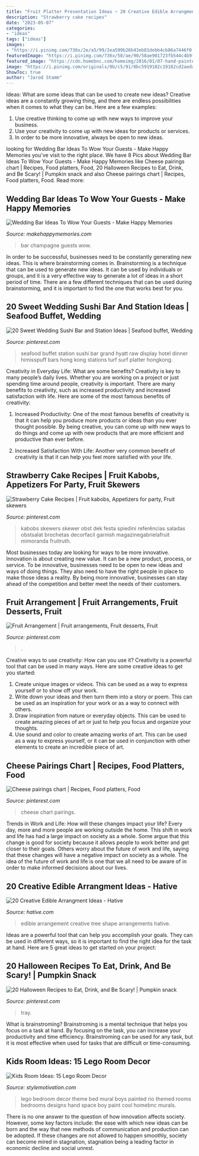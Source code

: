 ```yaml
---
title: "Fruit Platter Presentation Ideas ~ 20 Creative Edible Arrangment Ideas"
description: "Strawberry cake recipes"
date: "2023-05-07"
categories:
- "ideas"
tags: ["ideas"]
images:
- "https://i.pinimg.com/736x/2e/a5/99/2ea599b26b43eb81debb4cb86a7446f0.jpg"
featuredImage: "https://i.pinimg.com/736x/58/ae/90/58ae901723fb544c4b9f66c6ca0d9038--fruit-arrangements-pineapple.jpg"
featured_image: "https://cdn.homebnc.com/homeimg/2016/01/07-hand-painted-lego-room-ideas-homebnc.jpg"
image: "https://i.pinimg.com/originals/0b/c5/91/0bc5919102c19182cd2aedaf806a6fa8.jpg"
ShowToc: true
author: "Jarod Stamm"
---
```



Ideas: What are some ideas that can be used to create new ideas?
Creative ideas are a constantly growing thing, and there are endless possibilities when it comes to what they can be. Here are a few examples:
1. Use creative thinking to come up with new ways to improve your business.
2. Use your creativity to come up with new ideas for products or services.
3. In order to be more innovative, always be open to new ideas.

	

		
looking for Wedding Bar Ideas To Wow Your Guests - Make Happy Memories you've visit to the right place. We have 8 Pics about Wedding Bar Ideas To Wow Your Guests - Make Happy Memories like Cheese pairings chart | Recipes, Food platters, Food, 20 Halloween Recipes to Eat, Drink, and Be Scary! | Pumpkin snack and also Cheese pairings chart | Recipes, Food platters, Food. Read more:
		
    
## Wedding Bar Ideas To Wow Your Guests - Make Happy Memories

<img loading=lazy src="https://d2as3ecllrwe5d.cloudfront.net/live/wp-content/uploads/2018/01/16200425/wedding-champagne-bar-cart-731x1024.jpg" onerror="this.onerror=null;this.src='https://tse3.mm.bing.net/th?id=OIP.o74JcJ15AwxmYdtw6s07IAHaKX&amp;pid=15.1';" alt="Wedding Bar Ideas To Wow Your Guests - Make Happy Memories">

_Source: makehappymemories.com_

>bar champagne guests wow. 

	

In order to be successful, businesses need to be constantly generating new ideas. This is where brainstorming comes in. Brainstorming is a technique that can be used to generate new ideas. It can be used by individuals or groups, and it is a very effective way to generate a lot of ideas in a short period of time. There are a few different techniques that can be used during brainstorming, and it is important to find the one that works best for you.

    
## 20 Sweet Wedding Sushi Bar And Station Ideas | Seafood Buffet, Wedding

<img loading=lazy src="https://i.pinimg.com/originals/0b/c5/91/0bc5919102c19182cd2aedaf806a6fa8.jpg" onerror="this.onerror=null;this.src='https://tse1.mm.bing.net/th?id=OIP.LvfClELe1ahhSdTVixpPxQHaKR&amp;pid=15.1';" alt="20 Sweet Wedding Sushi Bar and Station Ideas | Seafood buffet, Wedding">

_Source: pinterest.com_

>seafood buffet station sushi bar grand hyatt raw display hotel dinner himisspuff bars hong kong stations turf surf platter hongkong. 

	

Creativity in Everyday Life: What are some benefits?
Creativity is key to many people’s daily lives. Whether you are working on a project or just spending time around people, creativity is important. There are many benefits to creativity, such as increased productivity and increased satisfaction with life. Here are some of the most famous benefits of creativity: 
1) Increased Productivity: One of the most famous benefits of creativity is that it can help you produce more products or ideas than you ever thought possible. By being creative, you can come up with new ways to do things and come up with new products that are more efficient and productive than ever before. 

2) Increased Satisfaction With Life: Another very common benefit of creativity is that it can help you feel more satisfied with your life.

    
## Strawberry Cake Recipes | Fruit Kabobs, Appetizers For Party, Fruit Skewers

<img loading=lazy src="https://i.pinimg.com/736x/3a/be/f6/3abef62a01bccba6f16c4723a5eb3141.jpg" onerror="this.onerror=null;this.src='https://tse1.mm.bing.net/th?id=OIP.XYhfbAQAgatyOeSglwUemgHaLH&amp;pid=15.1';" alt="Strawberry Cake Recipes | Fruit kabobs, Appetizers for party, Fruit skewers">

_Source: pinterest.com_

>kabobs skewers skewer obst dek festa spiedini referências saladas obstsalat brochetas decorfacil garnish magazinegabrielafruit mimoranda fruitruth. 

	

Most businesses today are looking for ways to be more innovative. Innovation is about creating new value. It can be a new product, process, or service. To be innovative, businesses need to be open to new ideas and ways of doing things. They also need to have the right people in place to make those ideas a reality. By being more innovative, businesses can stay ahead of the competition and better meet the needs of their customers.

    
## Fruit Arrangement | Fruit Arrangements, Fruit Desserts, Fruit

<img loading=lazy src="https://i.pinimg.com/736x/58/ae/90/58ae901723fb544c4b9f66c6ca0d9038--fruit-arrangements-pineapple.jpg" onerror="this.onerror=null;this.src='https://tse2.mm.bing.net/th?id=OIP.g0xY3pei_cxH1sOBJZmlHQHaJ6&amp;pid=15.1';" alt="Fruit Arrangement | Fruit arrangements, Fruit desserts, Fruit">

_Source: pinterest.com_

>. 

	

Creative ways to use creativity: How can you use it?
Creativity is a powerful tool that can be used in many ways. Here are some creative ideas to get you started: 
1. Create unique images or videos. This can be used as a way to express yourself or to show off your work.
2. Write down your ideas and then turn them into a story or poem. This can be used as an inspiration for your work or as a way to connect with others.
3. Draw inspiration from nature or everyday objects. This can be used to create amazing pieces of art or just to help you focus and organize your thoughts.
4. Use sound and color to create amazing works of art. This can be used as a way to express yourself, or it can be used in conjunction with other elements to create an incredible piece of art.

    
## Cheese Pairings Chart | Recipes, Food Platters, Food

<img loading=lazy src="https://i.pinimg.com/736x/84/52/61/84526165abf6b4d28bf4d892442236b2.jpg" onerror="this.onerror=null;this.src='https://tse1.mm.bing.net/th?id=OIP.7ExxMPw15vglsJ4wM6PofAHaRu&amp;pid=15.1';" alt="Cheese pairings chart | Recipes, Food platters, Food">

_Source: pinterest.com_

>cheese chart pairings. 

	

Trends in Work and Life: How will these changes impact your life?
Every day, more and more people are working outside the home. This shift in work and life has had a large impact on society as a whole. Some argue that this change is good for society because it allows people to work better and get closer to their goals. Others worry about the future of work and life, saying that these changes will have a negative impact on society as a whole. The idea of the future of work and life is one that we all need to be aware of in order to make informed decisions about our lives.

    
## 20 Creative Edible Arrangment Ideas - Hative

<img loading=lazy src="https://hative.com/wp-content/uploads/2014/05/edible-arrangements/3-tree-shape-edible-arrangement.jpg" onerror="this.onerror=null;this.src='https://tse2.mm.bing.net/th?id=OIP.x9LQEcJTbvlxr3HWIGQlnQHaHa&amp;pid=15.1';" alt="20 Creative Edible Arrangment Ideas - Hative">

_Source: hative.com_

>edible arrangement creative tree shape arrangements hative. 

	

Ideas are a powerful tool that can help you accomplish your goals. They can be used in different ways, so it is important to find the right idea for the task at hand. Here are 5 great ideas to get started on your project: 

    
## 20 Halloween Recipes To Eat, Drink, And Be Scary! | Pumpkin Snack

<img loading=lazy src="https://i.pinimg.com/736x/2e/a5/99/2ea599b26b43eb81debb4cb86a7446f0.jpg" onerror="this.onerror=null;this.src='https://tse2.mm.bing.net/th?id=OIP.A1Ot3d0bZjooMgk7dfB1jwHaLE&amp;pid=15.1';" alt="20 Halloween Recipes to Eat, Drink, and Be Scary! | Pumpkin snack">

_Source: pinterest.com_

>tray. 

	

What is brainstroming? Brainstroming is a mental technique that helps you focus on a task at hand. By focusing on the task, you can increase your productivity and time efficiency. Brainstroming can be used for any task, but it is most effective when used for tasks that are difficult or time-consuming.

    
## Kids Room Ideas: 15 Lego Room Decor

<img loading=lazy src="https://cdn.homebnc.com/homeimg/2016/01/07-hand-painted-lego-room-ideas-homebnc.jpg" onerror="this.onerror=null;this.src='https://tse3.mm.bing.net/th?id=OIP.NILKS1EKhwBKXijkkGOloQHaE8&amp;pid=15.1';" alt="Kids Room Ideas: 15 Lego Room Decor">

_Source: stylemotivation.com_

>lego bedroom decor theme bed mural boys painted rio themed rooms bedrooms designs hand space boy paint cool homebnc murals. 

	

There is no one answer to the question of how innovation affects society. However, some key factors include: the ease with which new ideas can be born and the way that new methods of communication and production can be adopted. If these changes are not allowed to happen smoothly, society can become mired in stagnation, stagnation being a leading factor in economic decline and social unrest.

